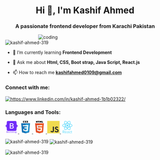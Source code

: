 <h1 align="center">Hi 👋, I'm Kashif Ahmed</h1>
<h3 align="center">A passionate frontend developer from Karachi Pakistan</h3>
<img align="right" alt="coding" width="400" src="https://outlane.co/now/new-shot-programmer-animation/">

<p align="left"> <img src="https://komarev.com/ghpvc/?username=kashif-ahmed-319&label=Profile%20views&color=0e75b6&style=flat" alt="kashif-ahmed-319" /> </p>

- 🌱 I’m currently learning **Frontend Development**

- 💬 Ask me about **Html, CSS, Boot strap, Java Script, React.js**

- 📫 How to reach me **kashifahmed0109@gmail.com**

<h3 align="left">Connect with me:</h3>
<p align="left">
<a href="https://linkedin.com/in/https://www.linkedin.com/in/kashif-ahmed-1b1b02322/" target="blank"><img align="center" src="https://raw.githubusercontent.com/rahuldkjain/github-profile-readme-generator/master/src/images/icons/Social/linked-in-alt.svg" alt="https://www.linkedin.com/in/kashif-ahmed-1b1b02322/" height="30" width="40" /></a>
</p>

<h3 align="left">Languages and Tools:</h3>
<p align="left"> <a href="https://getbootstrap.com" target="_blank" rel="noreferrer"> <img src="https://raw.githubusercontent.com/devicons/devicon/master/icons/bootstrap/bootstrap-plain-wordmark.svg" alt="bootstrap" width="40" height="40"/> </a> <a href="https://www.w3schools.com/css/" target="_blank" rel="noreferrer"> <img src="https://raw.githubusercontent.com/devicons/devicon/master/icons/css3/css3-original-wordmark.svg" alt="css3" width="40" height="40"/> </a> <a href="https://www.w3.org/html/" target="_blank" rel="noreferrer"> <img src="https://raw.githubusercontent.com/devicons/devicon/master/icons/html5/html5-original-wordmark.svg" alt="html5" width="40" height="40"/> </a> <a href="https://developer.mozilla.org/en-US/docs/Web/JavaScript" target="_blank" rel="noreferrer"> <img src="https://raw.githubusercontent.com/devicons/devicon/master/icons/javascript/javascript-original.svg" alt="javascript" width="40" height="40"/> </a> <a href="https://reactjs.org/" target="_blank" rel="noreferrer"> <img src="https://raw.githubusercontent.com/devicons/devicon/master/icons/react/react-original-wordmark.svg" alt="react" width="40" height="40"/> </a> </p>

<p><img align="left" src="https://github-readme-stats.vercel.app/api/top-langs?username=kashif-ahmed-319&show_icons=true&locale=en&layout=compact" alt="kashif-ahmed-319" /></p>

<p>&nbsp;<img align="center" src="https://github-readme-stats.vercel.app/api?username=kashif-ahmed-319&show_icons=true&locale=en" alt="kashif-ahmed-319" /></p>

<p><img align="center" src="https://github-readme-streak-stats.herokuapp.com/?user=kashif-ahmed-319&" alt="kashif-ahmed-319" /></p>
